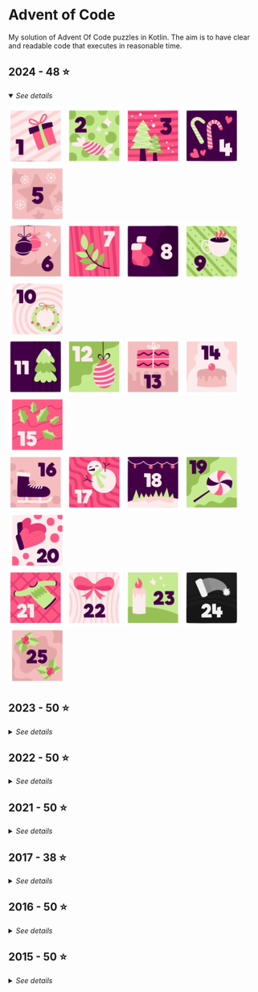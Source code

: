 # Advent of Code

My solution of Advent Of Code puzzles in Kotlin. The aim is to have clear and readable code that executes in reasonable
time.

## 2024 - 48 ⭐

<details open>
<summary><i>See details</i></summary>

[![1.png](readme_images/regular/1.png)](src/main/kotlin/net/nooii/adventofcode/aoc2024/Day1.kt)
[![2.png](readme_images/regular/2.png)](src/main/kotlin/net/nooii/adventofcode/aoc2024/Day2.kt)
[![3.png](readme_images/regular/3.png)](src/main/kotlin/net/nooii/adventofcode/aoc2024/Day3.kt)
[![4.png](readme_images/regular/4.png)](src/main/kotlin/net/nooii/adventofcode/aoc2024/Day4.kt)
[![5.png](readme_images/regular/5.png)](src/main/kotlin/net/nooii/adventofcode/aoc2024/Day5.kt)<br/>
[![6.png](readme_images/regular/6.png)](src/main/kotlin/net/nooii/adventofcode/aoc2024/Day6.kt)
[![7.png](readme_images/regular/7.png)](src/main/kotlin/net/nooii/adventofcode/aoc2024/Day7.kt)
[![8.png](readme_images/regular/8.png)](src/main/kotlin/net/nooii/adventofcode/aoc2024/Day8.kt)
[![9.png](readme_images/regular/9.png)](src/main/kotlin/net/nooii/adventofcode/aoc2024/Day9.kt)
[![10.png](readme_images/regular/10.png)](src/main/kotlin/net/nooii/adventofcode/aoc2024/Day10.kt)<br/>
[![11.png](readme_images/regular/11.png)](src/main/kotlin/net/nooii/adventofcode/aoc2024/Day11.kt)
[![12.png](readme_images/regular/12.png)](src/main/kotlin/net/nooii/adventofcode/aoc2024/Day12.kt)
[![13.png](readme_images/regular/13.png)](src/main/kotlin/net/nooii/adventofcode/aoc2024/Day13.kt)
[![14.png](readme_images/regular/14.png)](src/main/kotlin/net/nooii/adventofcode/aoc2024/Day14.kt)
[![15.png](readme_images/regular/15.png)](src/main/kotlin/net/nooii/adventofcode/aoc2024/Day15.kt)<br/>
[![16.png](readme_images/regular/16.png)](src/main/kotlin/net/nooii/adventofcode/aoc2024/Day16.kt)
[![17.png](readme_images/regular/17.png)](src/main/kotlin/net/nooii/adventofcode/aoc2024/Day17.kt)
[![18.png](readme_images/regular/18.png)](src/main/kotlin/net/nooii/adventofcode/aoc2024/Day18.kt)
[![19.png](readme_images/regular/19.png)](src/main/kotlin/net/nooii/adventofcode/aoc2024/Day19.kt)
[![20.png](readme_images/regular/20.png)](src/main/kotlin/net/nooii/adventofcode/aoc2024/Day20.kt)<br/>
[![21.png](readme_images/regular/21.png)](src/main/kotlin/net/nooii/adventofcode/aoc2024/Day21.kt)
[![22.png](readme_images/regular/22.png)](src/main/kotlin/net/nooii/adventofcode/aoc2024/Day22.kt)
[![23.png](readme_images/regular/23.png)](src/main/kotlin/net/nooii/adventofcode/aoc2024/Day23.kt)
<picture><img src="readme_images/grayscale/24.png" /></picture>
[![25.png](readme_images/regular/25.png)](src/main/kotlin/net/nooii/adventofcode/aoc2024/Day25.kt)
</details>

## 2023 - 50 ⭐

<details>
<summary><i>See details</i></summary>

[![1.png](readme_images/regular/1.png)](src/main/kotlin/net/nooii/adventofcode/aoc2023/Day1.kt)
[![2.png](readme_images/regular/2.png)](src/main/kotlin/net/nooii/adventofcode/aoc2023/Day2.kt)
[![3.png](readme_images/regular/3.png)](src/main/kotlin/net/nooii/adventofcode/aoc2023/Day3.kt)
[![4.png](readme_images/regular/4.png)](src/main/kotlin/net/nooii/adventofcode/aoc2023/Day4.kt)
[![5.png](readme_images/regular/5.png)](src/main/kotlin/net/nooii/adventofcode/aoc2023/Day5.kt)<br/>
[![6.png](readme_images/regular/6.png)](src/main/kotlin/net/nooii/adventofcode/aoc2023/Day6.kt)
[![7.png](readme_images/regular/7.png)](src/main/kotlin/net/nooii/adventofcode/aoc2023/Day7.kt)
[![8.png](readme_images/regular/8.png)](src/main/kotlin/net/nooii/adventofcode/aoc2023/Day8.kt)
[![9.png](readme_images/regular/9.png)](src/main/kotlin/net/nooii/adventofcode/aoc2023/Day9.kt)
[![10.png](readme_images/regular/10.png)](src/main/kotlin/net/nooii/adventofcode/aoc2023/Day10.kt)<br/>
[![11.png](readme_images/regular/11.png)](src/main/kotlin/net/nooii/adventofcode/aoc2023/Day11.kt)
[![12.png](readme_images/regular/12.png)](src/main/kotlin/net/nooii/adventofcode/aoc2023/Day12.kt)
[![13.png](readme_images/regular/13.png)](src/main/kotlin/net/nooii/adventofcode/aoc2023/Day13.kt)
[![14.png](readme_images/regular/14.png)](src/main/kotlin/net/nooii/adventofcode/aoc2023/Day14.kt)
[![15.png](readme_images/regular/15.png)](src/main/kotlin/net/nooii/adventofcode/aoc2023/Day15.kt)<br/>
[![16.png](readme_images/regular/16.png)](src/main/kotlin/net/nooii/adventofcode/aoc2023/Day16.kt)
[![17.png](readme_images/regular/17.png)](src/main/kotlin/net/nooii/adventofcode/aoc2023/Day17.kt)
[![18.png](readme_images/regular/18.png)](src/main/kotlin/net/nooii/adventofcode/aoc2023/Day18.kt)
[![19.png](readme_images/regular/19.png)](src/main/kotlin/net/nooii/adventofcode/aoc2023/Day19.kt)
[![20.png](readme_images/regular/20.png)](src/main/kotlin/net/nooii/adventofcode/aoc2023/Day20.kt)<br/>
[![21.png](readme_images/regular/21.png)](src/main/kotlin/net/nooii/adventofcode/aoc2023/Day21.kt)
[![22.png](readme_images/regular/22.png)](src/main/kotlin/net/nooii/adventofcode/aoc2023/Day22.kt)
[![23.png](readme_images/regular/23.png)](src/main/kotlin/net/nooii/adventofcode/aoc2023/Day23.kt)
[![24.png](readme_images/regular/24.png)](src/main/kotlin/net/nooii/adventofcode/aoc2023/Day24.kt)
[![25.png](readme_images/regular/25.png)](src/main/kotlin/net/nooii/adventofcode/aoc2023/Day25.kt)
</details>

## 2022 - 50 ⭐

<details>
<summary><i>See details</i></summary>

[![1.png](readme_images/regular/1.png)](src/main/kotlin/net/nooii/adventofcode/aoc2022/Day1.kt)
[![2.png](readme_images/regular/2.png)](src/main/kotlin/net/nooii/adventofcode/aoc2022/Day2.kt)
[![3.png](readme_images/regular/3.png)](src/main/kotlin/net/nooii/adventofcode/aoc2022/Day3.kt)
[![4.png](readme_images/regular/4.png)](src/main/kotlin/net/nooii/adventofcode/aoc2022/Day4.kt)
[![5.png](readme_images/regular/5.png)](src/main/kotlin/net/nooii/adventofcode/aoc2022/Day5.kt)<br/>
[![6.png](readme_images/regular/6.png)](src/main/kotlin/net/nooii/adventofcode/aoc2022/Day6.kt)
[![7.png](readme_images/regular/7.png)](src/main/kotlin/net/nooii/adventofcode/aoc2022/Day7.kt)
[![8.png](readme_images/regular/8.png)](src/main/kotlin/net/nooii/adventofcode/aoc2022/Day8.kt)
[![9.png](readme_images/regular/9.png)](src/main/kotlin/net/nooii/adventofcode/aoc2022/Day9.kt)
[![10.png](readme_images/regular/10.png)](src/main/kotlin/net/nooii/adventofcode/aoc2022/Day10.kt)<br/>
[![11.png](readme_images/regular/11.png)](src/main/kotlin/net/nooii/adventofcode/aoc2022/Day11.kt)
[![12.png](readme_images/regular/12.png)](src/main/kotlin/net/nooii/adventofcode/aoc2022/Day12.kt)
[![13.png](readme_images/regular/13.png)](src/main/kotlin/net/nooii/adventofcode/aoc2022/Day13.kt)
[![14.png](readme_images/regular/14.png)](src/main/kotlin/net/nooii/adventofcode/aoc2022/Day14.kt)
[![15.png](readme_images/regular/15.png)](src/main/kotlin/net/nooii/adventofcode/aoc2022/Day15.kt)<br/>
[![16.png](readme_images/regular/16.png)](src/main/kotlin/net/nooii/adventofcode/aoc2022/Day16.kt)
[![17.png](readme_images/regular/17.png)](src/main/kotlin/net/nooii/adventofcode/aoc2022/Day17.kt)
[![18.png](readme_images/regular/18.png)](src/main/kotlin/net/nooii/adventofcode/aoc2022/Day18.kt)
[![19.png](readme_images/regular/19.png)](src/main/kotlin/net/nooii/adventofcode/aoc2022/Day19.kt)
[![20.png](readme_images/regular/20.png)](src/main/kotlin/net/nooii/adventofcode/aoc2022/Day20.kt)<br/>
[![21.png](readme_images/regular/21.png)](src/main/kotlin/net/nooii/adventofcode/aoc2022/Day21.kt)
[![22.png](readme_images/regular/22.png)](src/main/kotlin/net/nooii/adventofcode/aoc2022/Day22.kt)
[![23.png](readme_images/regular/23.png)](src/main/kotlin/net/nooii/adventofcode/aoc2022/Day23.kt)
[![24.png](readme_images/regular/24.png)](src/main/kotlin/net/nooii/adventofcode/aoc2022/Day24.kt)
[![25.png](readme_images/regular/25.png)](src/main/kotlin/net/nooii/adventofcode/aoc2022/Day25.kt)
</details>

## 2021 - 50 ⭐

<details>
<summary><i>See details</i></summary>

[![1.png](readme_images/regular/1.png)](src/main/kotlin/net/nooii/adventofcode/aoc2021/Day1.kt)
[![2.png](readme_images/regular/2.png)](src/main/kotlin/net/nooii/adventofcode/aoc2021/Day2.kt)
[![3.png](readme_images/regular/3.png)](src/main/kotlin/net/nooii/adventofcode/aoc2021/Day3.kt)
[![4.png](readme_images/regular/4.png)](src/main/kotlin/net/nooii/adventofcode/aoc2021/Day4.kt)
[![5.png](readme_images/regular/5.png)](src/main/kotlin/net/nooii/adventofcode/aoc2021/Day5.kt)<br/>
[![6.png](readme_images/regular/6.png)](src/main/kotlin/net/nooii/adventofcode/aoc2021/Day6.kt)
[![7.png](readme_images/regular/7.png)](src/main/kotlin/net/nooii/adventofcode/aoc2021/Day7.kt)
[![8.png](readme_images/regular/8.png)](src/main/kotlin/net/nooii/adventofcode/aoc2021/Day8.kt)
[![9.png](readme_images/regular/9.png)](src/main/kotlin/net/nooii/adventofcode/aoc2021/Day9.kt)
[![10.png](readme_images/regular/10.png)](src/main/kotlin/net/nooii/adventofcode/aoc2021/Day10.kt)<br/>
[![11.png](readme_images/regular/11.png)](src/main/kotlin/net/nooii/adventofcode/aoc2021/Day11.kt)
[![12.png](readme_images/regular/12.png)](src/main/kotlin/net/nooii/adventofcode/aoc2021/Day12.kt)
[![13.png](readme_images/regular/13.png)](src/main/kotlin/net/nooii/adventofcode/aoc2021/Day13.kt)
[![14.png](readme_images/regular/14.png)](src/main/kotlin/net/nooii/adventofcode/aoc2021/Day14.kt)
[![15.png](readme_images/regular/15.png)](src/main/kotlin/net/nooii/adventofcode/aoc2021/Day15.kt)<br/>
[![16.png](readme_images/regular/16.png)](src/main/kotlin/net/nooii/adventofcode/aoc2021/Day16.kt)
[![17.png](readme_images/regular/17.png)](src/main/kotlin/net/nooii/adventofcode/aoc2021/Day17.kt)
[![18.png](readme_images/regular/18.png)](src/main/kotlin/net/nooii/adventofcode/aoc2021/Day18.kt)
[![19.png](readme_images/regular/19.png)](src/main/kotlin/net/nooii/adventofcode/aoc2021/Day19.kt)
[![20.png](readme_images/regular/20.png)](src/main/kotlin/net/nooii/adventofcode/aoc2021/Day20.kt)<br/>
[![21.png](readme_images/regular/21.png)](src/main/kotlin/net/nooii/adventofcode/aoc2021/Day21.kt)
[![22.png](readme_images/regular/22.png)](src/main/kotlin/net/nooii/adventofcode/aoc2021/Day22.kt)
[![23.png](readme_images/regular/23.png)](src/main/kotlin/net/nooii/adventofcode/aoc2021/Day23.kt)
[![24.png](readme_images/regular/24.png)](src/main/kotlin/net/nooii/adventofcode/aoc2021/Day24.kt)
[![25.png](readme_images/regular/25.png)](src/main/kotlin/net/nooii/adventofcode/aoc2021/Day25.kt)
</details>

## 2017 - 38 ⭐

<details>
<summary><i>See details</i></summary>

[![1.png](readme_images/regular/1.png)](src/main/kotlin/net/nooii/adventofcode/aoc2017/Day1.kt)
[![2.png](readme_images/regular/2.png)](src/main/kotlin/net/nooii/adventofcode/aoc2017/Day2.kt)
[![3.png](readme_images/regular/3.png)](src/main/kotlin/net/nooii/adventofcode/aoc2017/Day3.kt)
[![4.png](readme_images/regular/4.png)](src/main/kotlin/net/nooii/adventofcode/aoc2017/Day4.kt)
[![5.png](readme_images/regular/5.png)](src/main/kotlin/net/nooii/adventofcode/aoc2017/Day5.kt)<br/>
[![6.png](readme_images/regular/6.png)](src/main/kotlin/net/nooii/adventofcode/aoc2017/Day6.kt)
[![7.png](readme_images/regular/7.png)](src/main/kotlin/net/nooii/adventofcode/aoc2017/Day7.kt)
[![8.png](readme_images/regular/8.png)](src/main/kotlin/net/nooii/adventofcode/aoc2017/Day8.kt)
[![9.png](readme_images/regular/9.png)](src/main/kotlin/net/nooii/adventofcode/aoc2017/Day9.kt)
[![10.png](readme_images/regular/10.png)](src/main/kotlin/net/nooii/adventofcode/aoc2017/Day10.kt)<br/>
[![11.png](readme_images/regular/11.png)](src/main/kotlin/net/nooii/adventofcode/aoc2017/Day11.kt)
[![12.png](readme_images/regular/12.png)](src/main/kotlin/net/nooii/adventofcode/aoc2017/Day12.kt)
[![13.png](readme_images/regular/13.png)](src/main/kotlin/net/nooii/adventofcode/aoc2017/Day13.kt)
[![14.png](readme_images/regular/14.png)](src/main/kotlin/net/nooii/adventofcode/aoc2017/Day14.kt)
[![15.png](readme_images/regular/15.png)](src/main/kotlin/net/nooii/adventofcode/aoc2017/Day15.kt)<br/>
[![16.png](readme_images/regular/16.png)](src/main/kotlin/net/nooii/adventofcode/aoc2017/Day16.kt)
[![17.png](readme_images/regular/17.png)](src/main/kotlin/net/nooii/adventofcode/aoc2017/Day17.kt)
[![18.png](readme_images/regular/18.png)](src/main/kotlin/net/nooii/adventofcode/aoc2017/Day18.kt)
[![19.png](readme_images/regular/19.png)](src/main/kotlin/net/nooii/adventofcode/aoc2017/Day19.kt)
<picture><img src="readme_images/grayscale/20.png" /></picture><br/>
<picture><img src="readme_images/grayscale/21.png" /></picture>
<picture><img src="readme_images/grayscale/22.png" /></picture>
<picture><img src="readme_images/grayscale/23.png" /></picture>
<picture><img src="readme_images/grayscale/24.png" /></picture>
<picture><img src="readme_images/grayscale/25.png" /></picture>
</details>

## 2016 - 50 ⭐

<details>
<summary><i>See details</i></summary>

[![1.png](readme_images/regular/1.png)](src/main/kotlin/net/nooii/adventofcode/aoc2016/Day1.kt)
[![2.png](readme_images/regular/2.png)](src/main/kotlin/net/nooii/adventofcode/aoc2016/Day2.kt)
[![3.png](readme_images/regular/3.png)](src/main/kotlin/net/nooii/adventofcode/aoc2016/Day3.kt)
[![4.png](readme_images/regular/4.png)](src/main/kotlin/net/nooii/adventofcode/aoc2016/Day4.kt)
[![5.png](readme_images/regular/5.png)](src/main/kotlin/net/nooii/adventofcode/aoc2016/Day5.kt)<br/>
[![6.png](readme_images/regular/6.png)](src/main/kotlin/net/nooii/adventofcode/aoc2016/Day6.kt)
[![7.png](readme_images/regular/7.png)](src/main/kotlin/net/nooii/adventofcode/aoc2016/Day7.kt)
[![8.png](readme_images/regular/8.png)](src/main/kotlin/net/nooii/adventofcode/aoc2016/Day8.kt)
[![9.png](readme_images/regular/9.png)](src/main/kotlin/net/nooii/adventofcode/aoc2016/Day9.kt)
[![10.png](readme_images/regular/10.png)](src/main/kotlin/net/nooii/adventofcode/aoc2016/Day10.kt)<br/>
[![11.png](readme_images/regular/11.png)](src/main/kotlin/net/nooii/adventofcode/aoc2016/Day11.kt)
[![12.png](readme_images/regular/12.png)](src/main/kotlin/net/nooii/adventofcode/aoc2016/Day12.kt)
[![13.png](readme_images/regular/13.png)](src/main/kotlin/net/nooii/adventofcode/aoc2016/Day13.kt)
[![14.png](readme_images/regular/14.png)](src/main/kotlin/net/nooii/adventofcode/aoc2016/Day14.kt)
[![15.png](readme_images/regular/15.png)](src/main/kotlin/net/nooii/adventofcode/aoc2016/Day15.kt)<br/>
[![16.png](readme_images/regular/16.png)](src/main/kotlin/net/nooii/adventofcode/aoc2016/Day16.kt)
[![17.png](readme_images/regular/17.png)](src/main/kotlin/net/nooii/adventofcode/aoc2016/Day17.kt)
[![18.png](readme_images/regular/18.png)](src/main/kotlin/net/nooii/adventofcode/aoc2016/Day18.kt)
[![19.png](readme_images/regular/19.png)](src/main/kotlin/net/nooii/adventofcode/aoc2016/Day19.kt)
[![20.png](readme_images/regular/20.png)](src/main/kotlin/net/nooii/adventofcode/aoc2016/Day20.kt)<br/>
[![21.png](readme_images/regular/21.png)](src/main/kotlin/net/nooii/adventofcode/aoc2016/Day21.kt)
[![22.png](readme_images/regular/22.png)](src/main/kotlin/net/nooii/adventofcode/aoc2016/Day22.kt)
[![23.png](readme_images/regular/23.png)](src/main/kotlin/net/nooii/adventofcode/aoc2016/Day23.kt)
[![24.png](readme_images/regular/24.png)](src/main/kotlin/net/nooii/adventofcode/aoc2016/Day24.kt)
[![25.png](readme_images/regular/25.png)](src/main/kotlin/net/nooii/adventofcode/aoc2016/Day25.kt)
</details>

## 2015 - 50 ⭐

<details>
<summary><i>See details</i></summary>

[![1.png](readme_images/regular/1.png)](src/main/kotlin/net/nooii/adventofcode/aoc2015/Day1.kt)
[![2.png](readme_images/regular/2.png)](src/main/kotlin/net/nooii/adventofcode/aoc2015/Day2.kt)
[![3.png](readme_images/regular/3.png)](src/main/kotlin/net/nooii/adventofcode/aoc2015/Day3.kt)
[![4.png](readme_images/regular/4.png)](src/main/kotlin/net/nooii/adventofcode/aoc2015/Day4.kt)
[![5.png](readme_images/regular/5.png)](src/main/kotlin/net/nooii/adventofcode/aoc2015/Day5.kt)<br/>
[![6.png](readme_images/regular/6.png)](src/main/kotlin/net/nooii/adventofcode/aoc2015/Day6.kt)
[![7.png](readme_images/regular/7.png)](src/main/kotlin/net/nooii/adventofcode/aoc2015/Day7.kt)
[![8.png](readme_images/regular/8.png)](src/main/kotlin/net/nooii/adventofcode/aoc2015/Day8.kt)
[![9.png](readme_images/regular/9.png)](src/main/kotlin/net/nooii/adventofcode/aoc2015/Day9.kt)
[![10.png](readme_images/regular/10.png)](src/main/kotlin/net/nooii/adventofcode/aoc2015/Day10.kt)<br/>
[![11.png](readme_images/regular/11.png)](src/main/kotlin/net/nooii/adventofcode/aoc2015/Day11.kt)
[![12.png](readme_images/regular/12.png)](src/main/kotlin/net/nooii/adventofcode/aoc2015/Day12.kt)
[![13.png](readme_images/regular/13.png)](src/main/kotlin/net/nooii/adventofcode/aoc2015/Day13.kt)
[![14.png](readme_images/regular/14.png)](src/main/kotlin/net/nooii/adventofcode/aoc2015/Day14.kt)
[![15.png](readme_images/regular/15.png)](src/main/kotlin/net/nooii/adventofcode/aoc2015/Day15.kt)<br/>
[![16.png](readme_images/regular/16.png)](src/main/kotlin/net/nooii/adventofcode/aoc2015/Day16.kt)
[![17.png](readme_images/regular/17.png)](src/main/kotlin/net/nooii/adventofcode/aoc2015/Day17.kt)
[![18.png](readme_images/regular/18.png)](src/main/kotlin/net/nooii/adventofcode/aoc2015/Day18.kt)
[![19.png](readme_images/regular/19.png)](src/main/kotlin/net/nooii/adventofcode/aoc2015/Day19.kt)
[![20.png](readme_images/regular/20.png)](src/main/kotlin/net/nooii/adventofcode/aoc2015/Day20.kt)<br/>
[![21.png](readme_images/regular/21.png)](src/main/kotlin/net/nooii/adventofcode/aoc2015/Day21.kt)
[![22.png](readme_images/regular/22.png)](src/main/kotlin/net/nooii/adventofcode/aoc2015/Day22.kt)
[![23.png](readme_images/regular/23.png)](src/main/kotlin/net/nooii/adventofcode/aoc2015/Day23.kt)
[![24.png](readme_images/regular/24.png)](src/main/kotlin/net/nooii/adventofcode/aoc2015/Day24.kt)
[![25.png](readme_images/regular/25.png)](src/main/kotlin/net/nooii/adventofcode/aoc2015/Day25.kt)
</details>